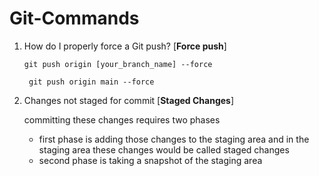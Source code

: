 # Git-Commands
1. How do I properly force a Git push? [**Force push**]

   `git push origin [your_branch_name] --force`
   ```http
    git push origin main --force
    ```
3. Changes not staged for commit [**Staged Changes**]

    committing these changes requires two phases
     - first phase is adding those changes to the staging area and in the staging area these changes would be called staged changes
     - second phase is taking a snapshot of the staging area 
   
